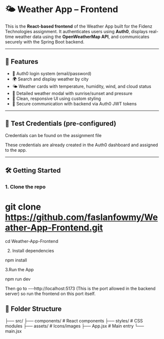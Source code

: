 # 🌤️ Weather App – Frontend

This is the **React-based frontend** of the Weather App built for the Fidenz Technologies assignment. It authenticates users using **Auth0**, displays real-time weather data using the **OpenWeatherMap API**, and communicates securely with the Spring Boot backend.

---

## 🚀 Features

- 🔐 Auth0 login system (email/password)
- 🌍 Search and display weather by city
- 🌤️ Weather cards with temperature, humidity, wind, and cloud status
- 💬 Detailed weather modal with sunrise/sunset and pressure
- 🎨 Clean, responsive UI using custom styling
- 🔗 Secure communication with backend via Auth0 JWT tokens

---

## 🧪 Test Credentials (pre-configured)

Credentials can be found on the assignment file 

These credentials are already created in the Auth0 dashboard and assigned to the app.

---

## 🛠️ Getting Started

### 1. Clone the repo

# git clone https://github.com/faslanfowmy/Weather-App-Frontend.git
cd Weather-App-Frontend

2. Install dependencies

npm install

3.Run the App

npm run dev


 Then go to ---http://localhost:5173 (This is the port allowed in the backend server) so run the frontend on this port itself.


## 📁 Folder Structure

├── src/
   ├── components/         # React components
   ├── styles/             # CSS modules
   ├── assets/             # Icons/images
   ├── App.jsx             # Main entry
   └── main.jsx





